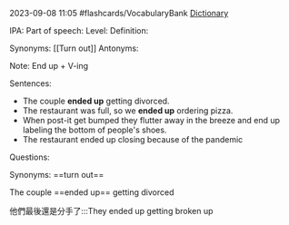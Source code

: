 2023-09-08 11:05
#flashcards/VocabularyBank 
[Dictionary](https://dictionary.cambridge.org/zht/%E8%A9%9E%E5%85%B8/%E8%8B%B1%E8%AA%9E-%E6%BC%A2%E8%AA%9E-%E7%B9%81%E9%AB%94/end-up)

IPA:
Part of speech:
Level:
Definition:

Synonyms: [[Turn out]]
Antonyms:

Note: 
End up + V-ing

Sentences:
* The couple **ended up** getting divorced.
* The restaurant was full, so we **ended up** ordering pizza.
* When post-it get bumped they flutter away in the breeze and end up labeling the bottom of people's shoes.
* The restaurant ended up closing because of the pandemic 

Questions:

Synonyms: ==turn out==

The couple ==ended up== getting divorced

他們最後還是分手了:::They ended up getting broken up





